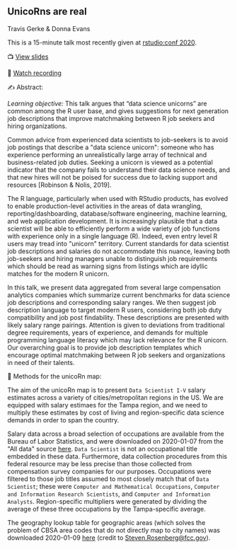 ## UnicoRns are real

[slides]: https://unicoRns-are-real.netlify.com/
[recording]: https://resources.rstudio.com/rstudio-conf-2020/unicorns-are-real-dr-travis-gerke

Travis Gerke &#38; Donna Evans

This is a 15-minute talk most recently given at [rstudio:conf 2020](https://web.cvent.com/event/36ebe042-0113-44f1-8e36-b9bc5d0733bf/).

&#x1F4FA; [View slides][slides]

&#x1F3A5; [Watch recording][recording]

&#x270D;&#xFE0F; Abstract: 

<i>Learning objective:</i> This talk argues that “data science unicorns” are common among the R user base, and gives suggestions for next generation job descriptions that improve matchmaking between R job seekers and hiring organizations.

Common advice from experienced data scientists to job-seekers is to avoid job postings that describe a "data science unicorn": someone who has experience performing an unrealistically large array of technical and business-related job duties. Seeking a unicorn is viewed as a potential indicator that the company fails to understand their data science needs, and that new hires will not be poised for success due to lacking support and resources [Robinson & Nolis, 2019].

The R language, particularly when used with RStudio products, has evolved to enable production-level activities in the areas of data wrangling, reporting/dashboarding, database/software engineering, machine learning, and web application development. It is increasingly plausible that a data scientist will be able to efficiently perform a wide variety of job functions with experience only in a single language (R). Indeed, even entry level R users may tread into "unicorn" territory. Current standards for data scientist job descriptions and salaries do not accommodate this nuance, leaving both job-seekers and hiring managers unable to distinguish job requirements which should be read as warning signs from listings which are idyllic matches for the modern R unicorn.

In this talk, we present data aggregated from several large compensation analytics companies which summarize current benchmarks for data science job descriptions and corresponding salary ranges. We then suggest job description language to target modern R users, considering both job duty compatibility and job post findability. These descriptions are presented with likely salary range pairings. Attention is given to deviations from traditional degree requirements, years of experience, and demands for multiple programming language literacy which may lack relevance for the R unicorn. Our overarching goal is to provide job description templates which encourage optimal matchmaking between R job seekers and organizations in need of their talents.

&#x1F9EE; Methods for the unicoRn map: 

The aim of the unicoRn map is to present `Data Scientist I-V` salary estimates across a variety of cities/metropolitan regions in the US. We are equipped with salary estimaes for the Tampa region, and we need to multiply these estimates by cost of living and region-specific data science demands in order to span the country. 

Salary data across a broad selection of occupations are available from the Bureau of Labor Statistics, and were downloaded on 2020-01-07 from the "All data" source [here](https://www.bls.gov/oes/tables.htm). `Data Scientist` is not an occupational title embedded in these data. Furthermore, data collection procedures from this federal resource may be less precise than those collected from compensation survey companies for our purposes. Occupations were filtered to those job titles assumed to most closely match that of `Data Scientist`; these were `Computer and Mathematical Occupations`, `Computer and Information Research Scientists`, and `Computer and Information Analysts`. Region-specific multipliers were generated by dividing the average of these three occupations by the Tampa-specific average. 

The geography lookup table for geographic areas (which solves the problem of CBSA area codes that do not directly map to city names) was downloaded 2020-01-09 [here](https://opendata.fcc.gov/Wireline/Geography-Lookup-Table/v5vt-e7vw) (credit to Steven.Rosenberg@fcc.gov).
